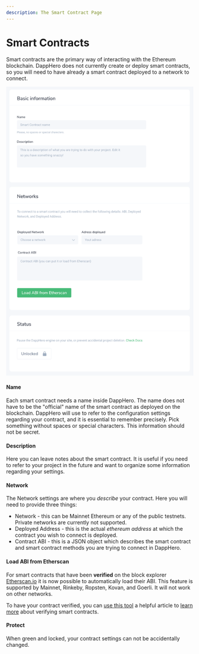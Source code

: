 ```yaml
---
description: The Smart Contract Page
---
```


# Smart Contracts

Smart contracts are the primary way of interacting with the Ethereum blockchain. DappHero does not currently create or deploy smart contracts, so you will need to have already a smart contract deployed to a network to connect.

![The new Contract interface](../../.gitbook/assets/screen-shot-2020-07-01-at-5.59.09-pm.png)

#### Name

Each smart contract needs a name inside DappHero. The name does not have to be the "official" name of the smart contract as deployed on the blockchain. DappHero will use to refer to the configuration settings regarding your contract, and it is essential to remember precisely. Pick something without spaces or special characters. This information should not be secret. 

#### Description

Here you can leave notes about the smart contract. It is useful if you need to refer to your project in the future and want to organize some information regarding your settings. 

#### Network 

The Network settings are where you _describe_ your contract. Here you will need to provide three things:

* Network - this can be Mainnet Ethereum or any of the public testnets. Private networks are currently not supported.
* Deployed Address - this is the actual _ethereum address_ at which the contract you wish to connect is deployed.
* Contract ABI - this is a JSON object which describes the smart contract and smart contract methods you are trying to connect in DappHero. 

#### Load ABI from Etherscan 

For smart contracts that have been **verified** on the block explorer [Etherscan.io](https://www.etherscan.io/) it is now possible to automatically load their ABI. This feature is supported by Mainnet, Rinkeby, Ropsten, Kovan, and Goerli. It will not work on other networks. 

To have your contract verified, you can [use this tool](https://etherscan.io/verifyContract) a helpful article to [learn more](https://medium.com/coinmonks/how-to-verify-and-publish-on-etherscan-52cf25312945) about verifying smart contracts. 

#### Protect

When green and locked, your contract settings can not be accidentally changed. 



